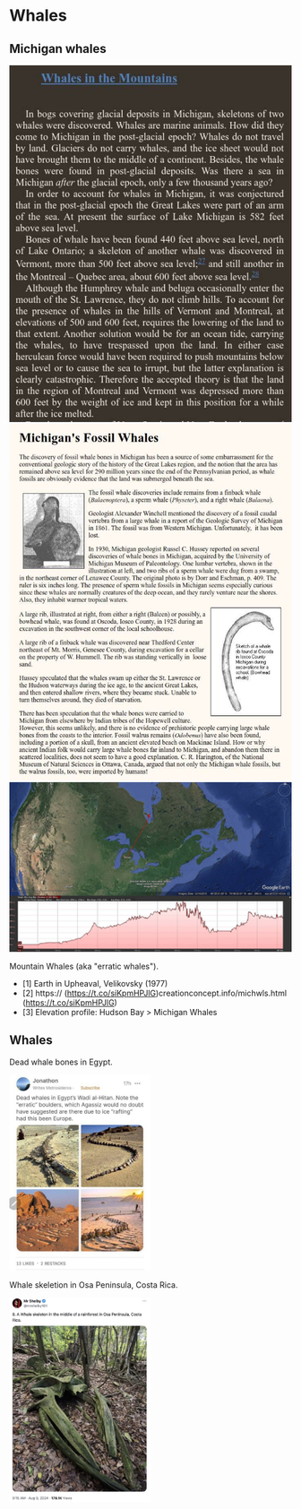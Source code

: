 # Whales

## Michigan whales

![michigan whales](img/michigan-whales.jpg "michigan whales")
![michigan whales](img/michigan-whales2.jpg "michigan whales")
![michigan whales](img/michigan-whales3.jpg "michigan whales")

Mountain Whales (aka "erratic whales").
- [1] Earth in Upheaval, Velikovsky (1977)
- [2] https:// (https://t.co/siKpmHPJlG)creationconcept.info/michwls.html (https://t.co/siKpmHPJlG)
- [3] Elevation profile: Hudson Bay > Michigan Whales

## Whales

Dead whale bones in Egypt.

<img src="img/whale1.jpg" alt="ALT" style="width:50%;"/>

Whale skeletion in Osa Peninsula, Costa Rica.

<img src="img/whale2.jpg" alt="ALT" style="width:50%;"/>